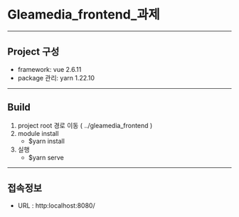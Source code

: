 # Gleamedia_frontend_과제

---

## Project 구성

- framework: vue 2.6.11
- package 관리: yarn 1.22.10

---

## Build

1. project root 경로 이동 ( ../gleamedia_frontend )
2. module install 
    - $yarn install
3. 실행 
    - $yarn serve

---

## 접속정보

- URL : http:localhost:8080/